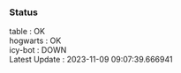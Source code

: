 ### Status


table : OK  
hogwarts : OK  
icy-bot : DOWN  
Latest Update : 2023-11-09 09:07:39.666941
